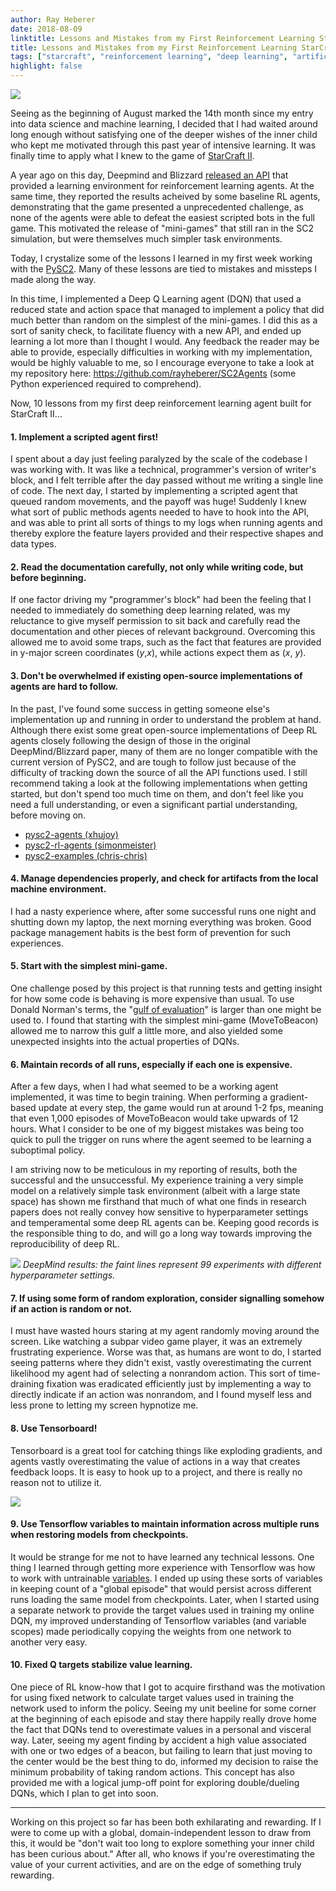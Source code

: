 ```yaml
---
author: Ray Heberer
date: 2018-08-09
linktitle: Lessons and Mistakes from my First Reinforcement Learning StarCraft Agent
title: Lessons and Mistakes from my First Reinforcement Learning StarCraft Agent
tags: ["starcraft", "reinforcement learning", "deep learning", "artificial intelligence", "machine learning"]
highlight: false
---
```


![](http://www.rayheberer.ai/img/SC2-lessons/DQN2.gif)

Seeing as the beginning of August marked the 14th month since my entry into data science and machine learning, I decided that I had waited around long enough without satisfying one of the deeper wishes of the inner child who kept me motivated through this past year of intensive learning. It was finally time to apply what I knew to the game of [StarCraft II](https://starcraft2.com/en-us/).

A year ago on this day, Deepmind and Blizzard [released an API](https://deepmind.com/blog/deepmind-and-blizzard-open-starcraft-ii-ai-research-environment/) that provided a learning environment for reinforcement learning agents. At the same time, they reported the results acheived by some baseline RL agents, demonstrating that the game presented a unprecedented challenge, as none of the agents were able to defeat the easiest scripted bots in the full game. This motivated the release of "mini-games" that still ran in the SC2 simulation, but were themselves much simpler task environments.

Today, I crystalize some of the lessons I learned in my first week working with the [PySC2](https://github.com/deepmind/pysc2). Many of these lessons are tied to mistakes and missteps I made along the way. 

In this time, I implemented a Deep Q Learning agent (DQN) that used a reduced state and action space that managed to implement a policy that did much better than random on the simplest of the mini-games. I did this as a sort of sanity check, to facilitate fluency with a new API, and ended up learning a lot more than I thought I would. Any feedback the reader may be able to provide, especially difficulties in working with my implementation, would be highly valuable to me, so I encourage everyone to take a look at my repository here: https://github.com/rayheberer/SC2Agents (some Python experienced required to comprehend).

Now, 10 lessons from my first deep reinforcement learning agent built for StarCraft II...

#### 1. Implement a scripted agent first!

I spent about a day just feeling paralyzed by the scale of the codebase I was working with. It was like a technical, programmer's version of writer's block, and I felt terrible after the day passed without me writing a single line of code. The next day, I started by implementing a scripted agent that queued random movements, and the payoff was huge! Suddenly I knew what sort of public methods agents needed to have to hook into the API, and was able to print all sorts of things to my logs when running agents and thereby explore the feature layers provided and their respective shapes and data types.

#### 2. Read the documentation carefully, not only while writing code, but before beginning.

If one factor driving my "programmer's block" had been the feeling that I needed to immediately do something deep learning related, was my reluctance to give myself permission to sit back and carefully read the documentation and other pieces of relevant background. Overcoming this allowed me to avoid some traps, such as the fact that features are provided in y-major screen coordinates (*y*,*x*), while actions expect them as (*x*, *y*).

#### 3. Don't be overwhelmed if existing open-source implementations of agents are hard to follow.

In the past, I've found some success in getting someone else's implementation up and running in order to understand the problem at hand. Although there exist some great open-source implementations of Deep RL agents closely following the design of those in the original DeepMind/Blizzard paper, many of them are no longer compatible with the current version of PySC2, and are tough to follow just because of the difficulty of tracking down the source of all the API functions used. I still recommend taking a look at the following implementations when getting started, but don't spend too much time on them, and don't feel like you need a full understanding, or even a significant partial understanding, before moving on.

* [pysc2-agents (xhujoy)](https://github.com/xhujoy/pysc2-agents)
* [pysc2-rl-agents (simonmeister)](https://github.com/simonmeister/pysc2-rl-agents)
* [pysc2-examples (chris-chris)](https://github.com/chris-chris/pysc2-examples)

#### 4. Manage dependencies properly, and check for artifacts from the local machine environment.

I had a nasty experience where, after some successful runs one night and shutting down my laptop, the next morning everything was broken. Good package management habits is the best form of prevention for such experiences.

#### 5. Start with the simplest mini-game.

One challenge posed by this project is that running tests and getting insight for how some code is behaving is more expensive than usual. To use Donald Norman's terms, the "[gulf of evaluation](https://www.interaction-design.org/literature/book/the-glossary-of-human-computer-interaction/gulf-of-evaluation-and-gulf-of-execution)" is larger than one might be used to. I found that starting with the simplest mini-game (MoveToBeacon) allowed me to narrow this gulf a little more, and also yielded some unexpected insights into the actual properties of DQNs.

#### 6. Maintain records of all runs, especially if each one is expensive.

After a few days, when I had what seemed to be a working agent implemented, it was time to begin training. When performing a gradient-based update at every step, the game would run at around 1-2 fps, meaning that even 1,000 episodes of MoveToBeacon would take upwards of 12 hours. What I consider to be one of my biggest mistakes was being too quick to pull the trigger on runs where the agent seemed to be learning a suboptimal policy.

I am striving now to be meticulous in my reporting of results, both the successful and the unsuccessful. My experience training a very simple model on a relatively simple task environment (albeit with a large state space) has shown me firsthand that much of what one finds in research papers does not really convey how sensitive to hyperparameter settings and temperamental some deep RL agents can be. Keeping good records is the responsible thing to do, and will go a long way towards improving the reproducibility of deep RL.

![](http://www.rayheberer.ai/img/SC2-lessons/deepmind-graph.png)
*DeepMind results: the faint lines represent 99 experiments with different hyperparameter settings.*

#### 7. If using some form of random exploration, consider signalling somehow if an action is random or not.

I must have wasted hours staring at my agent randomly moving around the screen. Like watching a subpar video game player, it was an extremely frustrating experience. Worse was that, as humans are wont to do, I started seeing patterns where they didn't exist, vastly overestimating the current likelihood my agent had of selecting a nonrandom action. This sort of time-draining fixation was eradicated efficiently just by implementing a way to directly indicate if an action was nonrandom, and I found myself less and less prone to letting my screen hypnotize me.

#### 8. Use Tensorboard!

Tensorboard is a great tool for catching things like exploding gradients, and agents vastly overestimating the value of actions in a way that creates feedback loops. It is easy to hook up to a project, and there is really no reason not to utilize it.

![](http://www.rayheberer.ai/img/SC2-lessons/tensorboard.png)

#### 9. Use Tensorflow variables to maintain information across multiple runs when restoring models from checkpoints.

It would be strange for me not to have learned any technical lessons. One thing I learned through getting more experience with Tensorflow was how to work with untrainable [variables](https://www.tensorflow.org/guide/variables). I ended up using these sorts of variables in keeping count of a "global episode" that would persist across different runs loading the same model from checkpoints. Later, when I started using a separate network to provide the target values used in training my online DQN, my improved understanding of Tensorflow variables (and variable scopes) made periodically copying the weights from one network to another very easy.

#### 10. Fixed Q targets stabilize value learning.

One piece of RL know-how that I got to acquire firsthand was the motivation for using fixed network to calculate target values used in training the network used to inform the policy. Seeing my unit beeline for some corner at the beginning of each episode and stay there happily really drove home the fact that DQNs tend to overestimate values in a personal and visceral way. Later, seeing my agent finding by accident a high value associated with one or two edges of a beacon, but failing to learn that just moving to the center would be the best thing to do, informed my decision to raise the minimum probability of taking random actions. This concept has also provided me with a logical jump-off point for exploring double/dueling DQNs, which I plan to get into soon.

---

Working on this project so far has been both exhilarating and rewarding. If I were to come up with a global, domain-independent lesson to draw from this, it would be "don't wait too long to explore something your inner child has been curious about." After all, who knows if you're overestimating the value of your current activities, and are on the edge of something truly rewarding.